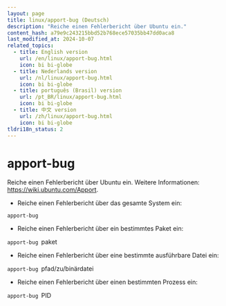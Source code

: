 ```yaml
---
layout: page
title: linux/apport-bug (Deutsch)
description: "Reiche einen Fehlerbericht über Ubuntu ein."
content_hash: a79e9c243215bbd52b768ece57035bb47dd0aca8
last_modified_at: 2024-10-07
related_topics:
  - title: English version
    url: /en/linux/apport-bug.html
    icon: bi bi-globe
  - title: Nederlands version
    url: /nl/linux/apport-bug.html
    icon: bi bi-globe
  - title: português (Brasil) version
    url: /pt_BR/linux/apport-bug.html
    icon: bi bi-globe
  - title: 中文 version
    url: /zh/linux/apport-bug.html
    icon: bi bi-globe
tldri18n_status: 2
---
```

# apport-bug

Reiche einen Fehlerbericht über Ubuntu ein.
Weitere Informationen: <https://wiki.ubuntu.com/Apport>.

- Reiche einen Fehlerbericht über das gesamte System ein:

`apport-bug`

- Reiche einen Fehlerbericht über ein bestimmtes Paket ein:

`apport-bug `<span class="tldr-var badge badge-pill bg-dark-lm bg-white-dm text-white-lm text-dark-dm font-weight-bold">paket</span>

- Reiche einen Fehlerbericht über eine bestimmte ausführbare Datei ein:

`apport-bug `<span class="tldr-var badge badge-pill bg-dark-lm bg-white-dm text-white-lm text-dark-dm font-weight-bold">pfad/zu/binärdatei</span>

- Reiche einen Fehlerbericht über einen bestimmten Prozess ein:

`apport-bug `<span class="tldr-var badge badge-pill bg-dark-lm bg-white-dm text-white-lm text-dark-dm font-weight-bold">PID</span>
